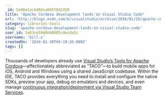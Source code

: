 ```yaml
---
_id: 5a88e1acbd6dca0d5f0d2450
title: "Apache Cordova development lands on Visual Studio Code"
url: 'http://blogs.msdn.com/b/visualstudio/archive/2016/01/28/apache-cordova-development-lands-on-visual-studio-code.aspx'
category: libraries-tools
slug: 'apache-cordova-development-lands-on-visual-studio-code'
user_id: 5a83ce59d6eb0005c4ecda2c
username: 'bill-s'
createdOn: '2016-01-30T09:19:26.000Z'
tags: []
---
```


Thousands of developers already use <a href="https://www.visualstudio.com/en-us/features/cordova-vs.aspx">Visual Studio’s Tools for Apache Cordova</a>—affectionately abbreviated as “TACO”—to build mobile apps for iOS, Android and Windows using a shared JavaScript codebase. Within the IDE, TACO provides everything you need to install and configure the native SDKs, preview your app, debug on emulators and devices, and even manage <a href="http://blogs.msdn.com/b/visualstudioalm/archive/2016/01/29/continuous-mobile-beta-distribution-and-crash-reporting-using-vs-team-services-hockeyapp-codepush-and-cordova-phonegap.aspx">continuous integration/deployment via Visual Studio Team Services</a>.
